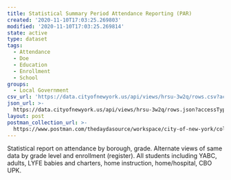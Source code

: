 ```yaml
---
title: Statistical Summary Period Attendance Reporting (PAR)
created: '2020-11-10T17:03:25.269803'
modified: '2020-11-10T17:03:25.269814'
state: active
type: dataset
tags:
  - Attendance
  - Doe
  - Education
  - Enrollment
  - School
groups:
  - Local Government
csv_url: 'https://data.cityofnewyork.us/api/views/hrsu-3w2q/rows.csv?accessType=DOWNLOAD'
json_url: >-
  https://data.cityofnewyork.us/api/views/hrsu-3w2q/rows.json?accessType=DOWNLOAD
layout: post
postman_collection_url: >-
  https://www.postman.com/thedaydasource/workspace/city-of-new-york/collection/15909983-c72b9798-09ef-428b-a59c-f888d03ec519
---
```

Statistical report on attendance by borough, grade. Alternate views of same data by grade level and enrollment (register). All students including YABC, adults, LYFE babies and charters, home instruction, home/hospital, CBO UPK.
